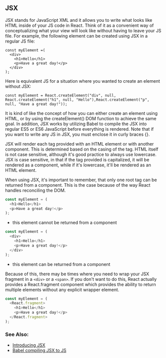 ## JSX

JSX stands for JavaScript XML and it allows you to write what looks like HTML inside of your JS code in React. Think of it as a convenient way of conceptualizing what your view will look like without having to leave your JS file. For example, the following element can be created using JSX in a regular JS file:

```JS
const myElement =(
  <div>
    <h1>Hello</h1>
    <p>Have a great day!</p>
  </div>
);
```

Here is equivalent JS for a situation where you wanted to create an element without JSX:

```JS
const myElement = React.createElement("div", null, React.createElement("h1", null, "Hello"),React.createElement("p", null, "Have a great day!"));
```

It is kind of like the concept of how you can either create an element using HTML, or by using the createElement() DOM function to achieve the same goal. In addition, JSX works by utilizing Babel to compile the JSX into regular ES5 or ES6 JavaScript before everything is rendered. Note that if you want to write any JS in JSX, you must enclose it in curly braces {}.

JSX will render each tag provided with an HTML element or with another component. This is determined based on the casing of the tag. HTML itself is not case sensitive, although it's good practice to always use lowercase. JSX is case sensitive, in that if the tag provided is capitalized, it will be rendered as a component, while if it's lowercase, it'll be rendered as an HTML element.

When using JSX, it's important to remember, that only one root tag can be returned from a component. This is the case because of the way React handles reconciling the DOM.

```javascript
const myElement = (
  <h1>Hello</h1>
  <p>Have a great day!</p>
);
```

- this element cannot be returned from a component

```javascript
const myElement = (
  <div>
    <h1>Hello</h1>
    <p>Have a great day!</p>
  </div>
);
```

- this element can be returned from a component

Because of this, there may be times where you need to wrap your JSX fragment in a `<div>` or a `<span>`. If you don't want to do this, React actually provides a React.fragment component which provides the ability to return multiple elements without any explicit wrapper element.

```javascript
const myElement = (
  <React.fragment>
    <h1>Hello</h1>
    <p>Have a great day!</p>
  </React.fragment>
);
```

### See Also:
 - [Introducing JSX](https://reactjs.org/docs/introducing-jsx.html)
 - [Babel compiling JSX to JS](https://babeljs.io/repl#?browsers=defaults%2C%20not%20ie%2011%2C%20not%20ie_mob%2011&build=&builtIns=false&spec=false&loose=false&code_lz=GYVwdgxgLglg9mABAQQA6oBQEoDeAoASACcBTKEIpAHgAsBGAPgAkSAbVuKgenobwF8gA&debug=false&forceAllTransforms=false&shippedProposals=false&circleciRepo=&evaluate=false&fileSize=false&timeTravel=false&sourceType=module&lineWrap=true&presets=env%2Creact%2Cenv&prettier=false&targets=&version=7.9.6&externalPlugins=)
